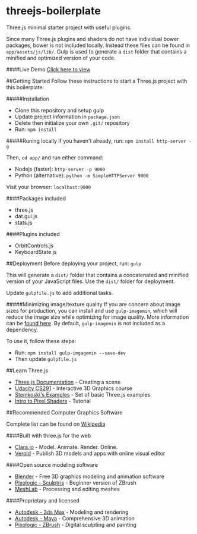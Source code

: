 threejs-boilerplate
===================

Three.js minimal starter project with useful plugins.

Since many Three.js plugins and shaders do not have individual bower packages,
bower is not included locally. Instead these files can be found in `app/assets/js/lib/`.
Gulp is used to generate a `dist` folder that contains a minified and optimized
version of your code.

####Live Demo
[Click here to view](https://codenameyau.github.io/threejs-boilerplate/)


##Getting Started
Follow these instructions to start a Three.js project with this boilerplate:

#####Installation
* Clone this repository and setup gulp
* Update project information in `package.json`
* Delete then initialize your own `.git/` repository
* Run: `npm install`


#####Runing locally
If you haven't already, run: `npm install http-server -g`

Then, `cd app/` and run either command:
* Nodejs (faster): `http-server -p 9000`
* Python (alternative): `python -m SimpleHTTPServer 9000`

Visit your browser: `localhost:9000`


####Packages included
* three.js
* dat.gui.js
* stats.js

####Plugins included
* OrbitControls.js
* KeyboardState.js


##Deployment
Before deploying your project, run: `gulp`

This will generate a `dist/` folder that contains a concatenated and minified
version of your JavaScript files. Use the `dist/` folder for deployment.

Update `gulpfile.js` to add additional tasks.

#####Minimizing image/texture quality
If you are concern about image sizes for production, you can install and use
`gulp-imagemin`, which will reduce the image size while optimizing for image quality.
More information can be [found here](https://github.com/rflynn/imgmin#summary).
By default, `gulp-imagemin` is not included as a dependency.

To use it, follow these steps:

* Run: `npm install gulp-imgagemin --save-dev`
* Then update `gulpfile.js`


##Learn Three.js
* [Three.js Documentation](http://threejs.org/docs/#Manual/Introduction/Creating_a_scene) - Creating a scene
* [Udacity CS291](https://www.udacity.com/course/cs291) - Interactive 3D Graphics course
* [Stemkoski's Examples](https://stemkoski.github.io/Three.js/) - Set of basic Three.js examples
* [Intro to Pixel Shaders](http://www.airtightinteractive.com/2013/02/intro-to-pixel-shaders-in-three-js/) - Tutorial


##Recommended Computer Graphics Software

Complete list can be found on [Wikipedia](https://en.wikipedia.org/wiki/List_of_3D_computer_graphics_software)

####Built with three.js for the web
* [Clara.io](https://clara.io/) - Model. Animate. Render. Online.
* [Verold](http://verold.com/) - Publish 3D models and apps with online visual editor

####Open source modeling software
* [Blender](http://www.blender.org/) - Free 3D graphics modeling and animation software
* [Pixologic - Sculptris](http://pixologic.com/sculptris/) - Beginner version of ZBrush
* [MeshLab](http://meshlab.sourceforge.net/) - Processing and editing meshes

####Proprietary and licensed
* [Autodesk - 3ds Max](http://www.autodesk.com/products/autodesk-3ds-max/overview) - Modeling and rendering
* [Autodesk - Maya](http://www.autodesk.com/products/autodesk-maya/overview) - Comprehensive 3D animation
* [Pixologic - ZBrush](http://pixologic.com/zbrush/features/overview/) - Digital sculpting and painting
